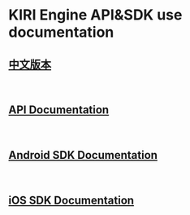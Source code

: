 # KIRI Engine API&SDK use documentation

## [中文版本](README_Chinese.md)

<br/>

## [API Documentation](API/README.md)

<br/>

## [Android SDK Documentation](SDK/Android/README.md)

<br/>

## [iOS SDK Documentation](SDK/iOS/README.md)